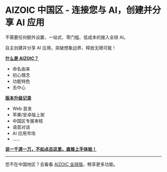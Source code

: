 # AIZOIC 中国区 - 连接您与 AI，创建并分享 AI 应用

不需要任何额外设置，一站式、零门槛、低成本的接入全球 AI。

自主创建并分享 AI 应用，突破想象边界，释放无限可能！

[**什么是 AIZOIC？**](./home.md)

- 命名由来
- 初心理念
- 功能特色
- 去中心

[**版本升级记录**](./news.md)

- Web 首发
- 苹果/安卓版上架
- 中国区专属审核
- 语音对话
- AI 应用市场
- ......

[**说一千道一万，不如点击这里，直接上手体验！**](https://u.aizoi.cc)

---

您不在中国地区？去看看 [AIZOIC 全球版](https://github.com/aizoic/en/)，畅享更多功能。
